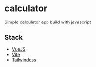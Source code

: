 # calculator

Simple calculator app build with javascript

## Stack
- [VueJS](https://vuejs.org/)
-	[Vite](https://vitejs.dev/)
- [Tailwindcss](https://tailwindcss.com/)

<!-- ### TODO -->

<!-- - fix 'Octal literals are not allowed in strict mode.' example: '21+06'
- add plus/minur number (auto bracket)
- add gradient on top display (first application clash with scroll element) -->
